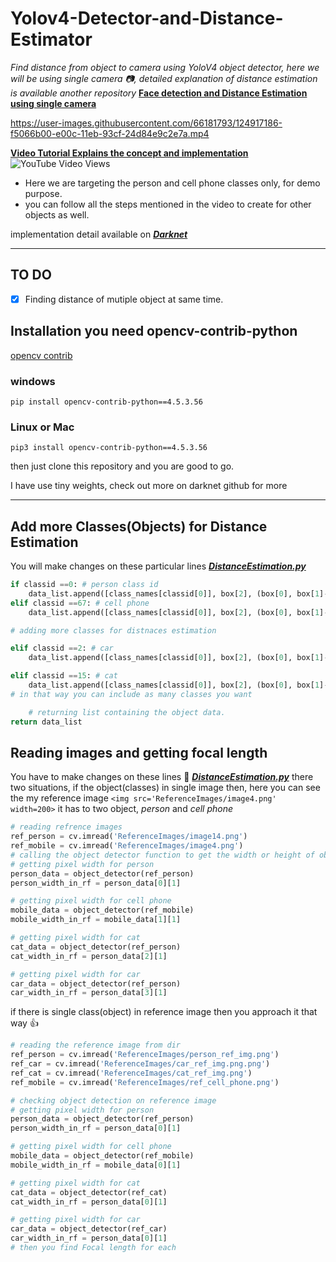 # Yolov4-Detector-and-Distance-Estimator

_Find distance from object to camera using YoloV4 object detector, here we will be using single camera 📷, detailed explanation of distance estimation is available another repository_ [**Face detection and Distance Estimation using single camera**](https://github.com/Asadullah-Dal17/Distance_measurement_using_single_camera)

https://user-images.githubusercontent.com/66181793/124917186-f5066b00-e00c-11eb-93cf-24d84e9c2e7a.mp4

[**Video Tutorial Explains the concept and implementation** ](https://youtu.be/FcRCwTgYXJw) ![YouTube Video Views](https://img.shields.io/youtube/views/FcRCwTgYXJw?style=social)

- Here we are targeting the person and cell phone classes only, for demo purpose.
- you can follow all the steps mentioned in the video to create for other objects as well.

implementation detail available on [_**Darknet**_](https://github.com/pjreddie/darknet)

---

## TO DO

- [X] Finding distance of mutiple object at same time.

## Installation you need opencv-contrib-python

[opencv contrib](https://pypi.org/project/opencv-contrib-python/)

### **windows**

```pip
pip install opencv-contrib-python==4.5.3.56
```

### **Linux or Mac**

```pip
pip3 install opencv-contrib-python==4.5.3.56
```

then just clone this repository and you are good to go.

I have use tiny weights, check out more on darknet github for more

---

## Add more Classes(Objects) for Distance Estimation

You will make changes on these particular lines [**_DistanceEstimation.py_**](https://github.com/Asadullah-Dal17/Yolov4-Detector-and-Distance-Estimator/blob/master/DistanceEstimation.py#L50-L56)

```python
if classid ==0: # person class id
    data_list.append([class_names[classid[0]], box[2], (box[0], box[1]-2)])
elif classid ==67: # cell phone
    data_list.append([class_names[classid[0]], box[2], (box[0], box[1]-2)])

# adding more classes for distnaces estimation

elif classid ==2: # car
    data_list.append([class_names[classid[0]], box[2], (box[0], box[1]-2)])

elif classid ==15: # cat
    data_list.append([class_names[classid[0]], box[2], (box[0], box[1]-2)])
# in that way you can include as many classes you want

    # returning list containing the object data.
return data_list

```

## Reading images and getting focal length

You have to make changes on these lines 📝 [**_DistanceEstimation.py_**](https://github.com/Asadullah-Dal17/Yolov4-Detector-and-Distance-Estimator/blob/master/DistanceEstimation.py#L69-L76)
there two situations, if the object(classes) in single image then, here you can see the my reference image `<img src='ReferenceImages/image4.png' width=200>`
it has to two object, _person_ and _cell phone_

```python
# reading refrence images
ref_person = cv.imread('ReferenceImages/image14.png')
ref_mobile = cv.imread('ReferenceImages/image4.png')
# calling the object detector function to get the width or height of object
# getting pixel width for person
person_data = object_detector(ref_person)
person_width_in_rf = person_data[0][1]

# getting pixel width for cell phone
mobile_data = object_detector(ref_mobile)
mobile_width_in_rf = mobile_data[1][1]

# getting pixel width for cat
cat_data = object_detector(ref_person)
cat_width_in_rf = person_data[2][1]

# getting pixel width for car
car_data = object_detector(ref_person)
car_width_in_rf = person_data[3][1]

```

if there is single class(object) in reference image then you approach it that way 👍

```python
# reading the reference image from dir
ref_person = cv.imread('ReferenceImages/person_ref_img.png')
ref_car = cv.imread('ReferenceImages/car_ref_img.png.png')
ref_cat = cv.imread('ReferenceImages/cat_ref_img.png')
ref_mobile = cv.imread('ReferenceImages/ref_cell_phone.png')

# checking object detection on reference image
# getting pixel width for person
person_data = object_detector(ref_person)
person_width_in_rf = person_data[0][1]

# getting pixel width for cell phone
mobile_data = object_detector(ref_mobile)
mobile_width_in_rf = mobile_data[0][1]

# getting pixel width for cat
cat_data = object_detector(ref_cat)
cat_width_in_rf = person_data[0][1]

# getting pixel width for car
car_data = object_detector(ref_car)
car_width_in_rf = person_data[0][1]
# then you find Focal length for each

```

